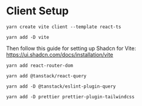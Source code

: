 # Client Setup

`yarn create vite client --template react-ts`

`yarn add -D vite`

Then follow this guide for setting up Shadcn for Vite: https://ui.shadcn.com/docs/installation/vite

`yarn add react-router-dom`

`yarn add @tanstack/react-query`

`yarn add -D @tanstack/eslint-plugin-query`

`yarn add -D prettier prettier-plugin-tailwindcss`